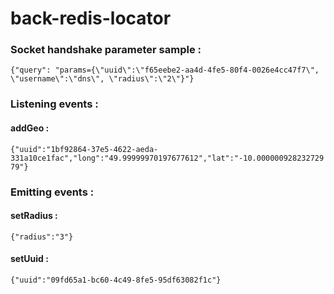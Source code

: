 # back-redis-locator

### Socket handshake parameter sample :

`{"query": "params={\"uuid\":\"f65eebe2-aa4d-4fe5-80f4-0026e4cc47f7\", \"username\":\"dns\", \"radius\":\"2\"}"}`

### Listening events :

#### addGeo :

`{"uuid":"1bf92864-37e5-4622-aeda-331a10ce1fac","long":"49.99999970197677612","lat":"-10.00000092823272979"}`

### Emitting events :

#### setRadius :

`{"radius":"3"}`

#### setUuid :

`{"uuid":"09fd65a1-bc60-4c49-8fe5-95df63082f1c"}`
